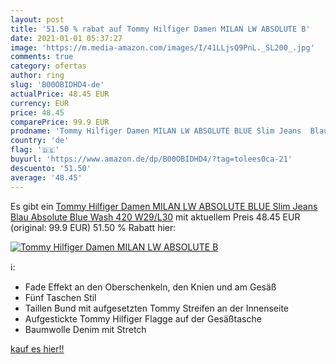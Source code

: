 ```yaml
---
layout: post
title: '51.50 % rabat auf Tommy Hilfiger Damen MILAN LW ABSOLUTE B'
date: 2021-01-01 05:37:27
image: 'https://m.media-amazon.com/images/I/41LLjsQ9PnL._SL200_.jpg'
comments: true
category: ofertas
author: ring
slug: 'B00OBIDHD4-de'
actualPrice: 48.45 EUR
currency: EUR
price: 48.45
comparePrice: 99.9 EUR
prodname: 'Tommy Hilfiger Damen MILAN LW ABSOLUTE BLUE Slim Jeans  Blau  Absolute Blue Wash 420   W29/L30'
country: 'de'
flag: '🇩🇪'
buyurl: 'https://www.amazon.de/dp/B00OBIDHD4/?tag=tolees0ca-21'
descuento: '51.50'
average: '48.45'
---
```


Es gibt ein [Tommy Hilfiger Damen MILAN LW ABSOLUTE BLUE Slim Jeans  Blau  Absolute Blue Wash 420   W29/L30](https://www.amazon.de/dp/B00OBIDHD4/?tag=tolees0ca-21) mit aktuellem Preis 48.45 EUR (original: 99.9 EUR) 51.50 % Rabatt hier:

[![Tommy Hilfiger Damen MILAN LW ABSOLUTE B](https://m.media-amazon.com/images/I/41LLjsQ9PnL._SL200_.jpg)](https://www.amazon.de/dp/B00OBIDHD4/?tag=tolees0ca-21)

ℹ️:

- Fade Effekt an den Oberschenkeln, den Knien und am Gesäß
- Fünf Taschen Stil
- Taillen Bund mit aufgesetzten Tommy Streifen an der Innenseite
- Aufgestickte Tommy Hilfiger Flagge auf der Gesäßtasche
- Baumwolle Denim mit Stretch

[kauf es hier!!](https://www.amazon.de/dp/B00OBIDHD4/?tag=tolees0ca-21)
